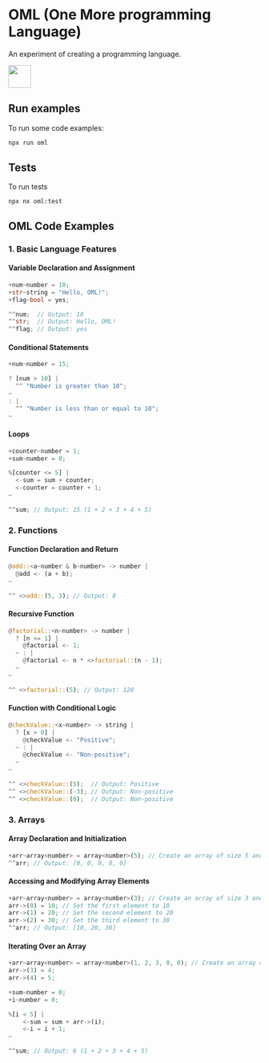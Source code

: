 # OML (One More programming Language)

An experiment of creating a programming language.

<a alt="Nx logo" href="https://nx.dev" target="_blank" rel="noreferrer"><img src="https://raw.githubusercontent.com/nrwl/nx/master/images/nx-logo.png" width="45"></a>

## Run examples

To run some code examples:

```sh
npx run oml
```

## Tests

To run tests

```
npx nx oml:test
```

## OML Code Examples

### 1. Basic Language Features

#### Variable Declaration and Assignment
```rs
+num~number = 10;
+str~string = "Hello, OML!";
+flag~bool = yes;

^^num;  // Output: 10
^^str;  // Output: Hello, OML!
^^flag; // Output: yes
```

#### Conditional Statements
```rs
+num~number = 15;

? [num > 10] |
  ^^ "Number is greater than 10";
~
: |
  ^^ "Number is less than or equal to 10";
~
```

#### Loops
```rs
+counter~number = 1;
+sum~number = 0;

%[counter <= 5] |
  <-sum = sum + counter;
  <-counter = counter + 1;
~

^^sum; // Output: 15 (1 + 2 + 3 + 4 + 5)
```

### 2. Functions

#### Function Declaration and Return
```rs
@add::<a~number & b~number> -> number |
  @add <- (a + b);
~

^^ <>add::(5, 3); // Output: 8
```

#### Recursive Function
```rs
@factorial::<n~number> -> number |
  ? [n <= 1] |
    @factorial <- 1;
  ~ : |
    @factorial <- n * <>factorial::(n - 1);
  ~
~

^^ <>factorial::(5); // Output: 120
```

#### Function with Conditional Logic
```rs
@checkValue::<x~number> -> string |
  ? [x > 0] |
    @checkValue <- "Positive";
  ~ : |
    @checkValue <- "Non-positive";
  ~
~

^^ <>checkValue::(5);  // Output: Positive
^^ <>checkValue::(-3); // Output: Non-positive
^^ <>checkValue::(0);  // Output: Non-positive
```

### 3. Arrays

#### Array Declaration and Initialization
```rs
+arr~array<number> = array<number>(5); // Create an array of size 5 and initialized with 0 by default
^^arr; // Output: [0, 0, 0, 0, 0]
```

#### Accessing and Modifying Array Elements
```rs
+arr~array<number> = array<number>(3); // Create an array of size 3 and initialized with 0 by default
arr->(0) = 10; // Set the first element to 10
arr->(1) = 20; // Set the second element to 20
arr->(2) = 30; // Set the third element to 30
^^arr; // Output: [10, 20, 30]
```

#### Iterating Over an Array
```rs
+arr~array<number> = array<number>(1, 2, 3, 0, 0); // Create an array of size 5 and initialized with array literal
arr->(3) = 4;
arr->(4) = 5;

+sum~number = 0;
+i~number = 0;

%[i < 5] |
    <-sum = sum + arr->(i);
    <-i = i + 1;
~

^^sum; // Output: 6 (1 + 2 + 3 + 4 + 5)
```